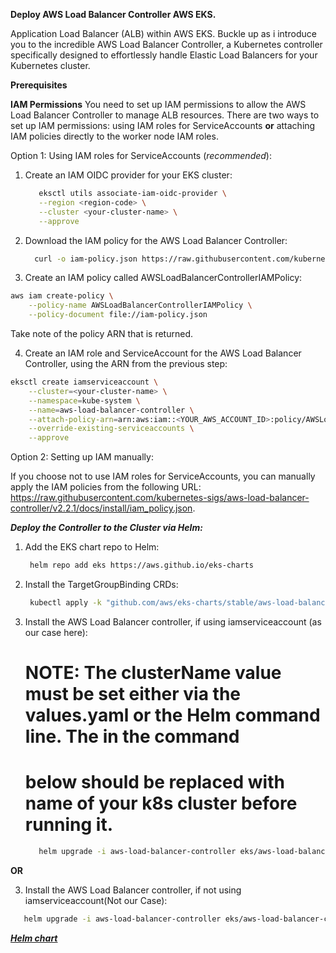 **Deploy AWS Load Balancer Controller AWS EKS.** 

Application Load Balancer (ALB) within AWS EKS.
Buckle up as i introduce you to the incredible AWS Load Balancer Controller, a Kubernetes controller specifically designed to effortlessly handle Elastic Load Balancers for your Kubernetes cluster.

**Prerequisites**

**IAM Permissions**
 You need to set up IAM permissions to allow the AWS Load Balancer Controller to manage ALB resources.
 There are two ways to set up IAM permissions:
    using IAM roles for ServiceAccounts 
    **or**
    attaching IAM policies directly to the worker node IAM roles.

Option 1: Using IAM roles for ServiceAccounts (*recommended*):

1. Create an IAM OIDC provider for your EKS cluster:
   ```bash
      eksctl utils associate-iam-oidc-provider \
      --region <region-code> \
      --cluster <your-cluster-name> \
      --approve
   ```
   
2. Download the IAM policy for the AWS Load Balancer Controller:

   ```bash
     curl -o iam-policy.json https://raw.githubusercontent.com/kubernetes-sigs/aws-load-balancer-controller/main/docs/install/iam_policy.json
   ```

3. Create an IAM policy called AWSLoadBalancerControllerIAMPolicy:

```bash
aws iam create-policy \
    --policy-name AWSLoadBalancerControllerIAMPolicy \
    --policy-document file://iam-policy.json
```

 Take note of the policy ARN that is returned.

 4. Create an IAM role and ServiceAccount for the AWS Load Balancer Controller, using the ARN from the previous step:

```bash
eksctl create iamserviceaccount \
    --cluster=<your-cluster-name> \
    --namespace=kube-system \
    --name=aws-load-balancer-controller \
    --attach-policy-arn=arn:aws:iam::<YOUR_AWS_ACCOUNT_ID>:policy/AWSLoadBalancerControllerIAMPolicy \
    --override-existing-serviceaccounts \
    --approve
```

Option 2: Setting up IAM manually:

If you choose not to use IAM roles for ServiceAccounts, 
you can manually apply the IAM policies from the following URL: https://raw.githubusercontent.com/kubernetes-sigs/aws-load-balancer-controller/v2.2.1/docs/install/iam_policy.json.


***Deploy the Controller to the Cluster via Helm:***

1. Add the EKS chart repo to Helm:
   
   ```bash
    helm repo add eks https://aws.github.io/eks-charts
   ```

2. Install the TargetGroupBinding CRDs:

   ```bash
    kubectl apply -k "github.com/aws/eks-charts/stable/aws-load-balancer-controller//crds?ref=master"
   ```
3. Install the AWS Load Balancer controller, if using iamserviceaccount (as our case here):
    # NOTE: The clusterName value must be set either via the values.yaml or the Helm command line. The <k8s-cluster-name> in the command
    # below should be replaced with name of your k8s cluster before running it.
   
   ```bash
      helm upgrade -i aws-load-balancer-controller eks/aws-load-balancer-controller -n kube-system --set clusterName=<k8s-cluster-name> --set serviceAccount.create=false --set serviceAccount.name=aws-load-balancer-controller
   ```
   
**OR**

3. Install the AWS Load Balancer controller, if not using iamserviceaccount(Not our Case):

  ```bash
     helm upgrade -i aws-load-balancer-controller eks/aws-load-balancer-controller -n kube-system --set clusterName=<k8s-cluster-name>
  ```


[***Helm chart***](https://artifacthub.io/packages/helm/aws/aws-load-balancer-controller)

